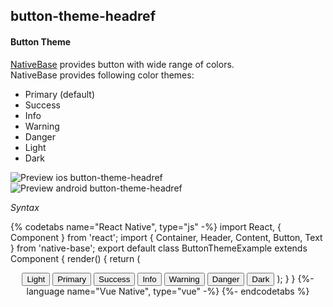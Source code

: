 ## button-theme-headref
#### Button Theme

[NativeBase](https://nativebase.io/) provides button with wide range of colors.<br />
NativeBase provides following color themes:
  * Primary (default)
  * Success
  * Info
  * Warning
  * Danger
  * Light
  * Dark<br />

![Preview ios button-theme-headref](https://raw.githubusercontent.com/GeekyAnts/NativeBase-KitchenSink/v2.6.1/screenshots/ios/buttons.png)
![Preview android button-theme-headref](https://raw.githubusercontent.com/GeekyAnts/NativeBase-KitchenSink/v2.6.1/screenshots/android/buttons.png)

*Syntax*

{% codetabs name="React Native", type="js" -%}
import React, { Component } from 'react';
import { Container, Header, Content, Button, Text } from 'native-base';
export default class ButtonThemeExample extends Component {
  render() {
    return (
      <Container>
        <Header />
        <Content>
          <Button light><Text> Light </Text></Button>
          <Button primary><Text> Primary </Text></Button>
          <Button success><Text> Success </Text></Button>
          <Button info><Text> Info </Text></Button>
          <Button warning><Text> Warning </Text></Button>
          <Button danger><Text> Danger </Text></Button>
          <Button dark><Text> Dark </Text></Button>
        </Content>
      </Container>
    );
  }
}
{%- language name="Vue Native", type="vue" -%}
<template>
  <nb-container>
    <nb-header />
    <nb-content>
      <nb-button light><nb-text>Light</nb-text></nb-button>
      <nb-button info><nb-text>Info</nb-text></nb-button>
      <nb-button primary><nb-text>Primary</nb-text></nb-button>
      <nb-button success><nb-text>Success</nb-text></nb-button>
      <nb-button warning><nb-text>Warning</nb-text></nb-button>
      <nb-button danger><nb-text>Danger</nb-text></nb-button>
      <nb-button dark><nb-text>Dark</nb-text></nb-button>
    </nb-content>
  </nb-container>
</template>
{%- endcodetabs %}
<br />
